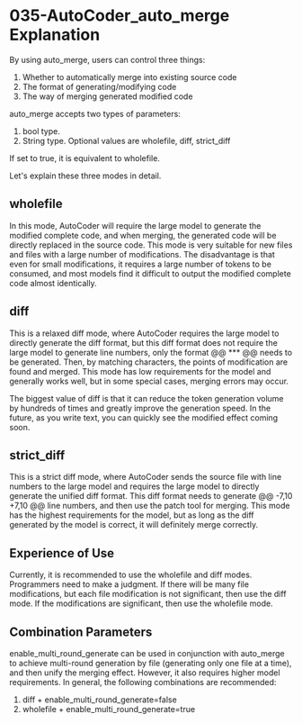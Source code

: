 # 035-AutoCoder_auto_merge Explanation

By using auto_merge, users can control three things:

1. Whether to automatically merge into existing source code
2. The format of generating/modifying code
3. The way of merging generated modified code

auto_merge accepts two types of parameters:

1. bool type.
2. String type. Optional values are wholefile, diff, strict_diff

If set to true, it is equivalent to wholefile.

Let's explain these three modes in detail.

## wholefile

In this mode, AutoCoder will require the large model to generate the modified complete code, and when merging, the generated code will be directly replaced in the source code.
This mode is very suitable for new files and files with a large number of modifications. The disadvantage is that even for small modifications, it requires a large number of tokens to be consumed, and most models find it difficult to output the modified complete code almost identically.

## diff

This is a relaxed diff mode, where AutoCoder requires the large model to directly generate the diff format, but this diff format does not require the large model to generate line numbers, only the format @@ *** @@ needs to be generated.
Then, by matching characters, the points of modification are found and merged. This mode has low requirements for the model and generally works well, but in some special cases, merging errors may occur.

The biggest value of diff is that it can reduce the token generation volume by hundreds of times and greatly improve the generation speed. In the future, as you write text, you can quickly see the modified effect coming soon.

## strict_diff

This is a strict diff mode, where AutoCoder sends the source file with line numbers to the large model and requires the large model to directly generate the unified diff format. This diff format needs to generate @@ -7,10 +7,10 @@ line numbers, and then use the patch tool for merging. This mode has the highest requirements for the model, but as long as the diff generated by the model is correct, it will definitely merge correctly.

## Experience of Use

Currently, it is recommended to use the wholefile and diff modes. Programmers need to make a judgment. If there will be many file modifications, but each file modification is not significant, then use the diff mode. If the modifications are significant, then use the wholefile mode.

## Combination Parameters

enable_multi_round_generate can be used in conjunction with auto_merge to achieve multi-round generation by file (generating only one file at a time), and then unify the merging effect. However, it also requires higher model requirements. In general, the following combinations are recommended:

1. diff + enable_multi_round_generate=false
2. wholefile + enable_multi_round_generate=true